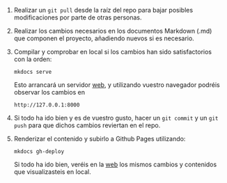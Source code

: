 1. Realizar un `git pull` desde la raíz del repo para bajar posibles modificaciones por parte de otras personas.

2. Realizar los cambios necesarios en los documentos Markdown (.md) que componen el proyecto, añadiendo nuevos si es necesario.

3. Compilar y comprobar en local si los cambios han sido satisfactorios con la orden:

   ```
   mkdocs serve
   ```

   Esto arrancará un servidor [web](http://127.0.0.1:8000), y utilizando vuestro navegador podréis observar los cambios en 

   ```
   http://127.0.0.1:8000
   ```

4. Si todo ha ido bien y es de vuestro gusto, hacer un `git commit` y un `git push` para que dichos cambios reviertan en el repo.

5. Renderizar el contenido y subirlo a Github Pages utilizando:

   ```
   mkdocs gh-deploy
   ```

   Si todo ha ido bien, veréis en la [web](https://catedraonce.github.io/) los mismos cambios y contenidos que visualizasteis en local.

